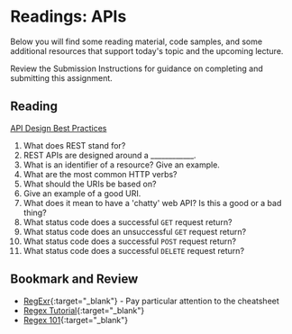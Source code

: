 # Readings: APIs

Below you will find some reading material, code samples, and some additional resources that support today's topic and the upcoming lecture.

Review the Submission Instructions for guidance on completing and submitting this assignment.

## Reading

[API Design Best Practices](https://docs.microsoft.com/en-us/azure/architecture/best-practices/api-design)

1. What does REST stand for?
1. REST APIs are designed around a ____________.
1. What is an identifier of a resource? Give an example.
1. What are the most common HTTP verbs?
1. What should the URIs be based on?
1. Give an example of a good URI.
1. What does it mean to have a 'chatty' web API? Is this a good or a bad thing?
1. What status code does a successful `GET` request return?
1. What status code does an unsuccessful `GET` request return?
1. What status code does a successful `POST` request return?
1. What status code does a successful `DELETE` request return?

<!-- ## Additional Resources

PLACEHOLDER

### Videos

PLACEHOLDER -->

## Bookmark and Review

- [RegExr](https://regexr.com/){:target="_blank"} - Pay particular attention to the cheatsheet
- [Regex Tutorial](https://medium.com/factory-mind/regex-tutorial-a-simple-cheatsheet-by-examples-649dc1c3f285){:target="_blank"}
- [Regex 101](https://regex101.com/){:target="_blank"}
